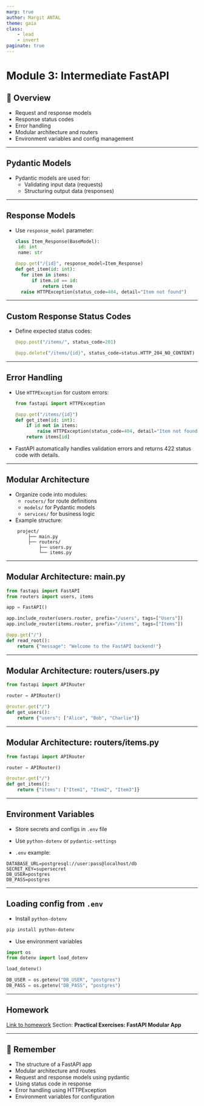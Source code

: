 ```yaml
---
marp: true
author: Margit ANTAL
theme: gaia
class:
    - lead 
    - invert
paginate: true
---
```


# Module 3: Intermediate FastAPI 
## 🚀 Overview
- Request and response models 
- Response status codes 
- Error handling 
- Modular architecture and routers 
- Environment variables and config management 
---

## Pydantic Models

- Pydantic models are used for: 
  - Validating input data (requests) 
  - Structuring output data (responses) 

---

## Response Models 
- Use `response_model` parameter: 

   ```python
  class Item_Response(BaseModel):
    id: int
    name: str
  ```

  ```python
  @app.get("/{id}", response_model=Item_Response)
  def get_item(id: int):
    for item in items:
        if item.id == id:
            return item
    raise HTTPException(status_code=404, detail="Item not found")
  ```


---

  ## Custom Response Status Codes

  - Define expected status codes:
    ```python
    @app.post("/items/", status_code=201)
    ```

    ```python
    @app.delete("/items/{id}", status_code=status.HTTP_204_NO_CONTENT)
    ``` 
---

## Error Handling

- Use `HTTPException` for custom errors:
  ```python
  from fastapi import HTTPException

  @app.get("/items/{id}")
  def get_item(id: int):
      if id not in items:
          raise HTTPException(status_code=404, detail="Item not found")
      return items[id]
  ```
- FastAPI automatically handles validation errors and returns 422 status code with details.

---

## Modular Architecture

- Organize code into modules:
  - `routers/` for route definitions
  - `models/` for Pydantic models
  - `services/` for business logic
- Example structure:
```
    project/ 
        ├── main.py 
        ├── routers/ 
            ├── users.py 
            └── items.py
```

---
## Modular Architecture: main.py
```python
from fastapi import FastAPI 
from routers import users, items 

app = FastAPI() 

app.include_router(users.router, prefix="/users", tags=["Users"]) 
app.include_router(items.router, prefix="/items", tags=["Items"]) 

@app.get("/")
def read_root(): 
    return {"message": "Welcome to the FastAPI backend!"} 
```
---

## Modular Architecture: routers/users.py
```python
from fastapi import APIRouter 

router = APIRouter()

@router.get("/") 
def get_users(): 
    return {"users": ["Alice", "Bob", "Charlie"]} 
```

---

## Modular Architecture: routers/items.py    
```python
from fastapi import APIRouter

router = APIRouter()

@router.get("/")
def get_items():
    return {"items": ["Item1", "Item2", "Item3"]}
```
---

## Environment Variables

- Store secrets and configs in `.env` file 

- Use  `python-dotenv` or `pydantic-settings` 


- `.env` example: 
```
DATABASE_URL=postgresql://user:pass@localhost/db
SECRET_KEY=supersecret 
DB_USER=postgres
DB_PASS=postgres
```
---
## Loading config from `.env`

- Install `python-dotenv`
```bash
pip install python-dotenv
```

- Use environment variables 
```python
import os
from dotenv import load_dotenv

load_dotenv()

DB_USER = os.getenv("DB_USER", "postgres")
DB_PASS = os.getenv("DB_PASS", "postgres")
```
---
## Homework 

[Link to homework](../module3_request_response/README.md)
Section: **Practical Exercises: FastAPI Modular App**

---

## 🎯 Remember
- The structure of a FastAPI app 
- Modular architecture and routes 
- Request and response models using pydantic 
- Using status code in response 
- Error handling using HTTPException 
- Environment variables for configuration

